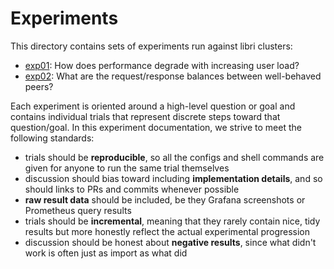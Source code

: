 # Experiments

This directory contains sets of experiments run against libri clusters:
- [exp01](exp01): How does performance degrade with increasing user load?
- [exp02](exp02): What are the request/response balances between well-behaved peers?

Each experiment is oriented around a high-level question or goal and contains individual trials
that represent discrete steps toward that question/goal. In this experiment documentation, we 
strive to meet the following standards:
- trials should be **reproducible**, so all the configs and shell commands are given for 
anyone to run the same trial themselves
- discussion should bias toward including **implementation details**, and so should links to PRs 
and commits whenever possible
- **raw result data** should be included, be they Grafana screenshots or Prometheus query results 
- trials should be **incremental**, meaning that they rarely contain nice, tidy results but more
honestly reflect the actual experimental progression
- discussion should be honest about **negative results**, since what didn't work is often just as 
import as what did
